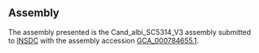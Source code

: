 

Assembly
--------

The assembly presented is the Cand\_albi\_SC5314\_V3 assembly submitted
to [INSDC](http://www.insdc.org) with the assembly accession
[GCA\_000784655.1](http://www.ebi.ac.uk/ena/data/view/GCA_000784655.1).
